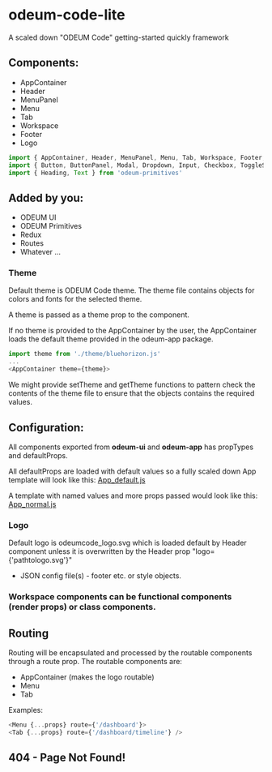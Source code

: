 # odeum-code-lite

A scaled down "ODEUM Code" getting-started quickly framework

## Components:
- AppContainer
- Header
- MenuPanel
- Menu
- Tab
- Workspace
- Footer
- Logo

```js
import { AppContainer, Header, MenuPanel, Menu, Tab, Workspace, Footer, registerHotModule } from 'odeum-app'
import { Button, ButtonPanel, Modal, Dropdown, Input, Checkbox, ToggleSwitch } from 'odeum-ui'
import { Heading, Text } from 'odeum-primitives'
```

## Added by you:
- ODEUM UI
- ODEUM Primitives
- Redux
- Routes
- Whatever ... 


### Theme
Default theme is ODEUM Code theme. The theme file contains objects for colors and fonts for the selected theme.

A theme is passed as a theme prop to the <AppContainer> component. 

If no theme is provided to the AppContainer by the user, the AppContainer loads the default theme provided in the odeum-app package.

```js
import theme from './theme/bluehorizon.js'
...
<AppContainer theme={theme}>
```

We might provide setTheme and getTheme functions to pattern check the contents of the theme file to ensure that the objects contains the required values. 


## Configuration:
All components exported from **odeum-ui** and **odeum-app** has propTypes and defaultProps. 

All defaultProps are loaded with default values so a fully scaled down App template will look like this:
[App_default.js](./src/App_default.js)

A template with named values and more props passed would look like this:
[App_normal.js](./src/App_normal.js)

### Logo
Default logo is odeumcode_logo.svg which is loaded default by Header component unless it is overwritten by the Header prop "logo={'pathtologo.svg'}"

- JSON config file(s) - footer etc. or style objects.

### Workspace components can be functional components (render props) or class components.

## Routing
Routing will be encapsulated and processed by the routable components through a route prop. The routable components are:
- AppContainer (makes the logo routable)
- Menu
- Tab

Examples:

```js
<Menu {...props} route={'/dashboard'}>
<Tab {...props} route={'/dashboard/timeline'} />

```

## 404 - Page Not Found!

